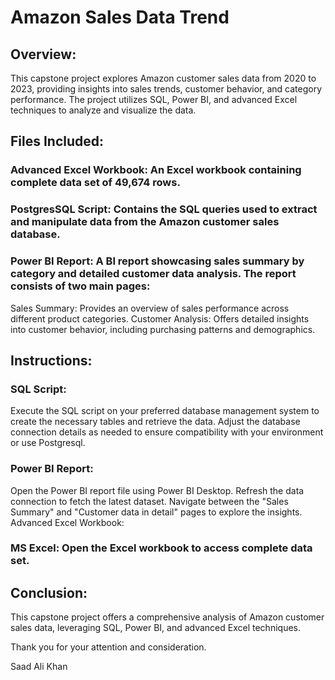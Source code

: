 # Amazon Sales Data Trend

## Overview:
This capstone project explores Amazon customer sales data from 2020 to 2023, providing insights into sales trends, customer behavior, and category performance. The project utilizes SQL, Power BI, and advanced Excel techniques to analyze and visualize the data.


## Files Included:

### Advanced Excel Workbook: An Excel workbook containing complete data set of 49,674 rows.

### PostgresSQL Script: Contains the SQL queries used to extract and manipulate data from the Amazon customer sales database. 

### Power BI Report: A BI report showcasing sales summary by category and detailed customer data analysis. The report consists of two main pages:
Sales Summary: Provides an overview of sales performance across different product categories.
Customer Analysis: Offers detailed insights into customer behavior, including purchasing patterns and demographics.

## Instructions:

### SQL Script:
Execute the SQL script on your preferred database management system to create the necessary tables and retrieve the data.
Adjust the database connection details as needed to ensure compatibility with your environment or use Postgresql.

### Power BI Report:
Open the Power BI report file using Power BI Desktop.
Refresh the data connection to fetch the latest dataset.
Navigate between the "Sales Summary" and "Customer data in detail" pages to explore the insights.
Advanced Excel Workbook:

### MS Excel: Open the Excel workbook to access complete data set.

## Conclusion:
This capstone project offers a comprehensive analysis of Amazon customer sales data, leveraging SQL, Power BI, and advanced Excel techniques.

Thank you for your attention and consideration.

Saad Ali Khan




